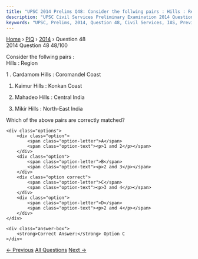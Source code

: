 ```yaml
---
title: "UPSC 2014 Prelims Q48: Consider the follwing pairs : Hills : Region 1 . Cardamom Hi..."
description: "UPSC Civil Services Preliminary Examination 2014 Question 48 with options and answer"
keywords: "UPSC, Prelims, 2014, Question 48, Civil Services, IAS, Previous Year Questions"
---
```


<nav class="breadcrumb">
    <a href="../../">Home</a>
    <span>›</span>
    <a href="../">PIQ</a>
    <span>›</span>
    <a href="./">2014</a>
    <span>›</span>
    <span>Question 48</span>
</nav>

<div class="question-header">
    <div class="question-meta">
        <span class="year-badge">2014</span>
        <span class="question-number">Question 48</span>
        <span class="progress">48/100</span>
    </div>
    <div class="progress-bar">
        <div class="progress-fill" style="width: 48.0%"></div>
    </div>
</div>

<div class="question-content">
    <div class="question-text">
        <p>Consider the follwing pairs :<br />
Hills : Region</p>
<p>1 . Cardamom Hills : Coromandel Coast</p>
<ol>
<li>
<p>Kaimur Hills : Konkan Coast</p>
</li>
<li>
<p>Mahadeo Hills : Central India</p>
</li>
<li>
<p>Mikir Hills : North-East India</p>
</li>
</ol>
<p>Which of the above pairs are correctly matched?</p>
    </div>
    
    <div class="options">
        <div class="option">
            <span class="option-letter">A</span>
            <span class="option-text"><p>1 and 2</p></span>
        </div>
        <div class="option">
            <span class="option-letter">B</span>
            <span class="option-text"><p>2 and 3</p></span>
        </div>
        <div class="option correct">
            <span class="option-letter">C</span>
            <span class="option-text"><p>3 and 4</p></span>
        </div>
        <div class="option">
            <span class="option-letter">D</span>
            <span class="option-text"><p>2 and 4</p></span>
        </div>
    </div>

    <div class="answer-box">
        <strong>Correct Answer:</strong> Option C
    </div>
</div>

<div class="question-nav">
    <a href="../q047-which-one-of-the-following-pairs-does-not-form-par/" class="nav-btn prev">← Previous</a>
    <a href="../" class="nav-btn center">All Questions</a>
    <a href="../q049-which-one-of-the-following-schedule-of-the-constit/" class="nav-btn next">Next →</a>
</div>
